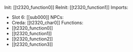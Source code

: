 Init: [[t2320_function0]]
ReInit: [[t2320_function1]]
Imports:
- Slot 6: [[sub000]]
NPCs:
- Creda: [[t2320_char0]]
Functions:
- [[t2320_function0]]
- [[t2320_function1]]
- [[t2320_function2]]
- [[t2320_function3]]
